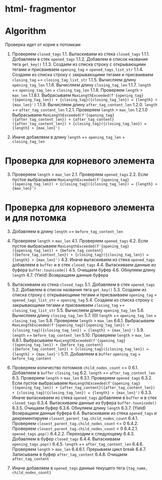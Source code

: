# html- fragmentor

# Algorithm

Проверка идет от корня к потомкам

1. Проверяем `closed_tags`
	1.1. Вытаскиваем из стека `closed_tags`
		1.1.1. Добавляем в стек `opened_tags`
		1.1.2. Добавлем в список названия тега `get_key()`
		1.1.3. Создаем из списка строку c открывающими тегами и присваиваем `opening_tag` = `opened_tags_list_str`
		1.1.4. Создаем из списка строку c закрывающими тегами и присваиваем `closing_tag` += `closing_tag_list_str`
		1.1.5. Вычисляем длину `opening_tag_len`
		1.1.6. Вычисляем длину `closing_tag_len`
		1.1.7. `length` += `opening_tag_len` + `closing_tag_len`
		1.1.8. Проверяем `length` > `max_len`
			1.1.8.1. Выбрасываем `MaxLengthExceeded(f'{opening_tag}({opening_tag_len}) + {closing_tag}({closing_tag_len}) = {length} > {max_len}')`
		1.1.9. Вычисляем длину `after_tag_content_len`
		1.2.0. `length` += `after_tag_content_len`
		1.2.1. Проверяем `length` > `max_len`
			1.2.1.0 Выбрасываем `MaxLengthExceeded(f'{opening_tag}({after_tag_content_len}) + {after_tag_content}({after_tag_content_len}) + {closing_tag}({closing_tag_len}) = {length} > {max_len}')`

2. Иначе добавляем в длину `length` += `opening_tag_len` + `closing_tag_len`

# Проверка для корневого элемента
3. Проверяем `length` > `max_len`
	2.1. Проверяем `opened_tags`
	2.2. Если пустое выбрасываем `MaxLengthExceeded(f'{opening_tag}({opening_tag_len}) + {closing_tag}({closing_tag_len}) = {length} > {max_len}')`

#  Проверка для корневого элемента и для потомка
3. Добавляем в длину `length` += `before_tag_content_len`
4. Проверяем `length` > `max_len`
	4.1. Проверяем `opened_tags`
	4.2. Если пустое выбрасываем `MaxLengthExceeded(f'{opening_tag}({opening_tag_len}) + {before_tag_content}({before_tag_content_len}) + {closing_tag}({closing_tag_len}) = {length} > {max_len}')`
	4.3. Иначе вытаскиваем из стека `opened_tags` добавляем в `buffer` и в стек `closed_tags`
	4.4. Вытаскиваем данные из буфера `buffer.tounicode()`
	4.5. Очищаем буфер
	4.6. Обнуляем длину `length`
	4.7. (Yield) Возвращаем данные буфера

5. Вытаскиваем из стека `closed_tags`
	5.1. Добавляем в стек `opened_tags`
	5.2. Добавлем в список названия тега `get_key()`
	5.3. Создаем из списка строку c открывающими тегами и присваиваем `opening_tag` = `opened_tags_list_str` + `opening_tag`
	5.4. Создаем из списка строку c закрывающими тегами и присваиваем `closing_tag` += `closing_tag_list_str`
	5.5. Вычисляем длину `opening_tag_len`
	5.6. Вычисляем длину `closing_tag_len`
	5.7. (0) `length` += `opening_tag_len` + `closing_tag_len`
	5.8. Проверяем `length` > `max_len`
		6.6.1. Выбрасываем `MaxLengthExceeded(f'{opening_tag}({opening_tag_len}) + {closing_tag}({closing_tag_len}) = {length} > {max_len}')`
	5.9. `length` += `before_tag_content_len`
	5.10. Проверяем `length` > `max_len`
		6.8.1. Выбрасываем `MaxLengthExceeded(f'{opening_tag}({opening_tag_len}) + {before_tag_content}({before_tag_content_len}) + {closing_tag}({closing_tag_len}) = {length} > {max_len}')`
	5.11. Добавляем в `buffer` `opening_tag` + `before_tag_content`

6. Проверяем количество потомков `child_nodes_count` == 0
	6.1. Добавляем в `buffer` `closing_tag`
	6.2. `length` += `after_tag_content_len`
	6.3. Проверяем `length` > `max_len`
		6.3.1. Проверяем `opened_tags`
		6.3.2. Если пустое выбрасываем `MaxLengthExceeded(f'{opening_tag}({opening_tag_len}) + {after_tag_content}({after_tag_content_len}) + {closing_tag}({closing_tag_len}) = {length} > {max_len}')`
		6.3.3. Иначе вытаскиваем из стека `opened_tags` добавляем в `buffer` и в стек `closed_tags`
		6.3.4. Вытаскиваем данные из буфера `buffer.tounicode()`
		6.3.5. Очищаем буфер
		6.3.6. Обнуляем длину `length`
		6.3.7. (Yield) Возвращаем данные буфера
	6.4. Вытаскиваем из стека `opened_tags` и декрементируем `closest_parent_tag.child_nodes_count`
		6.4.1. Проверяем `closest_parent_tag.child_nodes_count` <= 0
		6.4.2. Проверяем `closest_parent_tag.child_nodes_count` < 0
			6.4.2.1. `opened_tags.pop()`
			6.4.2.2. Переходим к следующему
		6.4.3. Добавляем в буфер `closed_tags`
		6.4.4. Вытаскиваем `opening_tags.pop()`
		6.4.5. `length` += `after_tag_content_len`
		6.4.6. Проверяем `length` > `max_len`
			6.4.6.1. Прерываем цикл break
		6.4.7. Записываем в буфер `after_tag_content`
		6.4.8. Очищаем `after_tag_content`
7. Иначе добавляем в `opened_tags` данные текущего тега `{tag_name, child_nodes_count}`
